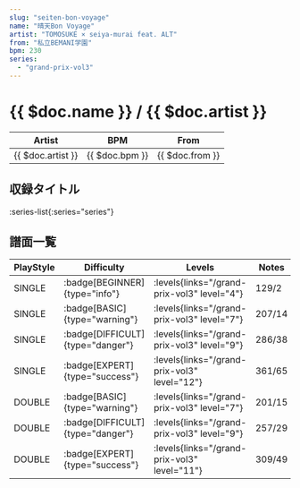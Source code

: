 ```yaml
---
slug: "seiten-bon-voyage"
name: "晴天Bon Voyage"
artist: "TOMOSUKE × seiya-murai feat. ALT"
from: "私立BEMANI学園"
bpm: 230
series:
  - "grand-prix-vol3"
---
```


# {{ $doc.name }} / {{ $doc.artist }}

|Artist|BPM|From|
|------|---|----|
|{{ $doc.artist }}|{{ $doc.bpm }}|{{ $doc.from }}|

## 収録タイトル

:series-list{:series="series"}

## 譜面一覧

|PlayStyle|Difficulty|Levels|Notes|Movie|
|---------|----------|------|-----|-----|
|SINGLE| :badge[BEGINNER]{type="info"}| :levels{links="/grand-prix-vol3" level="4"}|129/2||
|SINGLE| :badge[BASIC]{type="warning"}| :levels{links="/grand-prix-vol3" level="7"}|207/14||
|SINGLE| :badge[DIFFICULT]{type="danger"}| :levels{links="/grand-prix-vol3" level="9"}|286/38||
|SINGLE| :badge[EXPERT]{type="success"}| :levels{links="/grand-prix-vol3" level="12"}|361/65||
|DOUBLE| :badge[BASIC]{type="warning"}| :levels{links="/grand-prix-vol3" level="7"}|201/15||
|DOUBLE| :badge[DIFFICULT]{type="danger"}| :levels{links="/grand-prix-vol3" level="9"}|257/29||
|DOUBLE| :badge[EXPERT]{type="success"}| :levels{links="/grand-prix-vol3" level="11"}|309/49||
